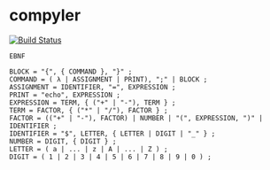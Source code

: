 # compyler

[![Build Status](https://travis-ci.com/Fogelman/compyler.svg?token=m4KMpTsinBJNfZSW8czm&branch=master)](https://travis-ci.com/Fogelman/compyler)

```
EBNF

BLOCK = "{", { COMMAND }, "}" ;
COMMAND = ( λ | ASSIGNMENT | PRINT), ";" | BLOCK ;
ASSIGNMENT = IDENTIFIER, "=", EXPRESSION ;
PRINT = "echo", EXPRESSION ;
EXPRESSION = TERM, { ("+" | "-"), TERM } ;
TERM = FACTOR, { ("*" | "/"), FACTOR } ;
FACTOR = (("+" | "-"), FACTOR) | NUMBER | "(", EXPRESSION, ")" | IDENTIFIER ;
IDENTIFIER = "$", LETTER, { LETTER | DIGIT | "_" } ;
NUMBER = DIGIT, { DIGIT } ;
LETTER = ( a | ... | z | A | ... | Z ) ;
DIGIT = ( 1 | 2 | 3 | 4 | 5 | 6 | 7 | 8 | 9 | 0 ) ;
```
